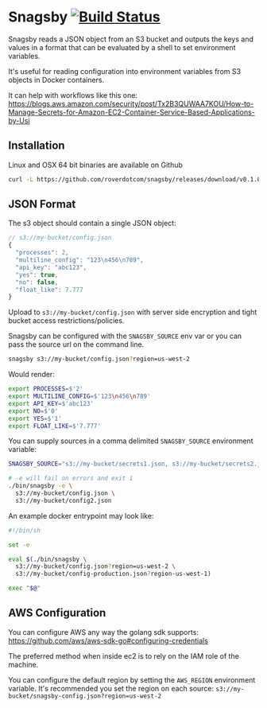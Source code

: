 # Snagsby [![Build Status](https://travis-ci.org/roverdotcom/snagsby.svg?branch=master)](https://travis-ci.org/roverdotcom/snagsby)

Snagsby reads a JSON object from an S3 bucket and outputs the keys and values
in a format that can be evaluated by a shell to set environment variables.

It's useful for reading configuration into environment variables from S3
objects in Docker containers.

It can help with workflows like this one: https://blogs.aws.amazon.com/security/post/Tx2B3QUWAA7KOU/How-to-Manage-Secrets-for-Amazon-EC2-Container-Service-Based-Applications-by-Usi

## Installation

Linux and OSX 64 bit binaries are available on Github

```bash
curl -L https://github.com/roverdotcom/snagsby/releases/download/v0.1.0/snagsby-0.1.0.linux-amd64.gz | gunzip -c > ./snagsby && chmod 755 ./snagsby
```

## JSON Format

The s3 object should contain a single JSON object:

```javascript
// s3://my-bucket/config.json
{
  "processes": 2,
  "multiline_config": "123\n456\n789",
  "api_key": "abc123",
  "yes": true,
  "no": false,
  "float_like": 7.777
}
```

Upload to `s3://my-bucket/config.json` with server side encryption and tight bucket access restrictions/policies.

Snagsby can be configured with the `SNAGSBY_SOURCE` env var or you can pass the source url on the command line.

```bash
snagsby s3://my-bucket/config.json?region=us-west-2
```

Would render:

```bash
export PROCESSES=$'2'
export MULTILINE_CONFIG=$'123\n456\n789'
export API_KEY=$'abc123'
export NO=$'0'
export YES=$'1'
export FLOAT_LIKE=$'7.777'
```

You can supply sources in a comma delimited `SNAGSBY_SOURCE` environment variable:

```bash
SNAGSBY_SOURCE="s3://my-bucket/secrets1.json, s3://my-bucket/secrets2.json" ./bin/snagsby

# -e will fail on errors and exit 1
./bin/snagsby -e \
  s3://my-bucket/config.json \
  s3://my-bucket/config2.json
```

An example docker entrypoint may look like:

```bash
#!/bin/sh

set -e

eval $(./bin/snagsby \
  s3://my-bucket/config.json?region=us-west-2 \
  s3://my-bucket/config-production.json?region-us-west-1)

exec "$@"
```

## AWS Configuration

You can configure AWS any way the golang sdk supports:
https://github.com/aws/aws-sdk-go#configuring-credentials

The preferred method when inside ec2 is to rely on the IAM role of the machine.

You can configure the default region by setting the `AWS_REGION` environment
variable. It's recommended you set the region on each source:
`s3://my-bucket/snagsby-config.json?region=us-west-2`
